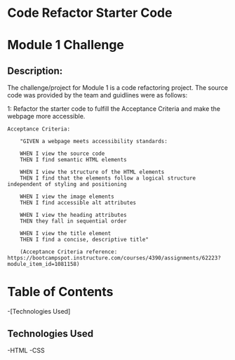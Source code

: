 # Code Refactor Starter Code

# Module 1 Challenge

## Description:

The challenge/project for Module 1 is a code refactoring project. The source code was provided by the team and guidlines were as follows: 

1: Refactor the starter code to fulfill the Acceptance Criteria and make the webpage more accessible. 

    Acceptance Criteria:

        "GIVEN a webpage meets accessibility standards:

        WHEN I view the source code
        THEN I find semantic HTML elements

        WHEN I view the structure of the HTML elements
        THEN I find that the elements follow a logical structure independent of styling and positioning

        WHEN I view the image elements
        THEN I find accessible alt attributes

        WHEN I view the heading attributes
        THEN they fall in sequential order

        WHEN I view the title element
        THEN I find a concise, descriptive title" 

        (Acceptance Criteria reference: https://bootcampspot.instructure.com/courses/4390/assignments/62223?module_item_id=1081158)


# Table of Contents

-[Technologies Used]


## Technologies Used 

-HTML
-CSS